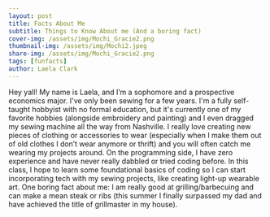 ```yaml
---
layout: post
title: Facts About Me
subtitle: Things to Know About me (And a boring fact)
cover-img: /assets/img/Mochi_Gracie2.png
thumbnail-img: /assets/img/Mochi2.jpeg
share-img: /assets/img/Mochi_Gracie2.png
tags: [funfacts]
author: Laela Clark
---
```


Hey yall! My name is Laela, and I’m a sophomore and a prospective economics major. I've only been sewing for a few years. I'm a fully self-taught hobbyist with no formal education, but it's currently one of my favorite hobbies (alongside embroidery and painting) and I even dragged my sewing machine all the way from Nashville. I really love creating new pieces of clothing or accessories to wear (especially when I make them out of old clothes I don’t wear anymore or thrift) and you will often catch me wearing my projects around. On the programming side, I have zero experience and have never really dabbled or tried coding before. In this class, I hope to learn some foundational basics of coding so I can start incorporating tech with my sewing projects, like creating light-up wearable art. One boring fact about me: I am really good at grilling/barbecuing and can make a mean steak or ribs (this summer I finally surpassed my dad and have achieved the title of grillmaster in my house).
